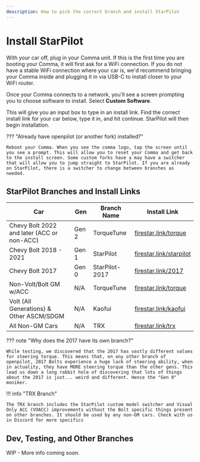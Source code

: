 ```yaml
---
description: How to pick the correct branch and install StarPilot
---
```


# Install StarPilot

With your car off, plug in your Comma unit. If this is the first time you are booting your Comma, it will first ask for a WiFi connection. If you do not have a stable WiFi connection where your car is, we'd recommend bringing your Comma inside and plugging it in via USB-C to install closer to your WiFi router.

Once your Comma connects to a network, you'll see a screen prompting you to choose software to install. Select **Custom Software**.

This will give you an input box to type in an install link. Find the correct install link for your car below, type it in, and hit continue. StarPilot will then begin installation.

??? "Already have openpilot (or another fork) installed?"

    Reboot your Comma. When you see the comma logo, tap the screen until you see a prompt. This will allow you to reset your Comma and get back to the install screen. Some custom forks have a may have a switcher that will allow you to jump straight to StarPilot. If you are already on StarPilot, there is a switcher to change between branches as needed.

## StarPilot Branches and Install Links

| Car                                        | Gen   | Branch Name    | Install Link                                               |
|--------------------------------------------|-------|----------------|------------------------------------------------------------|
| Chevy Bolt 2022 and later (ACC or non-ACC) | Gen 2 | TorqueTune     | [firestar.link/torque](https://firestar.link/torque)       |
| Chevy Bolt 2018 - 2021                     | Gen 1 | StarPilot      | [firestar.link/starpilot](https://firestar.link/starpilot) |
| Chevy Bolt 2017                            | Gen 0 | StarPilot-2017 | [firestar.link/2017](https://firestar.link/2017)           |
| Non-Volt/Bolt GM w/ACC                     | N/A   | TorqueTune     | [firestar.link/torque](https://firestar.link/torque)       |
| Volt (All Generations) & Other ASCM/SDGM   | N/A   | Kaofui         | [firestar.link/kaofui](https://firestar.link/kaofui)       |
| All Non-GM Cars                            | N/A   | TRX            | [firestar.link/trx](https://firestar.link/trx)             |

??? note "Why does the 2017 have its own branch?"

    While testing, we discovered that the 2017 has vastly different values for steering torque. This means that, on any other branch of openpilot, 2017 Bolts experience a huge lack of steering ability, when in actuality, they have MORE steering torque than the other gens. This lead us down a long rabbit hole of discovering that lots of things about the 2017 is just... weird and different. Hence the "Gen 0" moniker.
    
!!! info "TRX Branch"

    The TRX branch includes the StarPilot custom model switcher and Visual Only ACC (VOACC) improvements without the Bolt specific things present on other branches. It should be used by any non-GM cars. Check with us in Discord for more specifics

## Dev, Testing, and Other Branches

WIP - More info coming soon.
